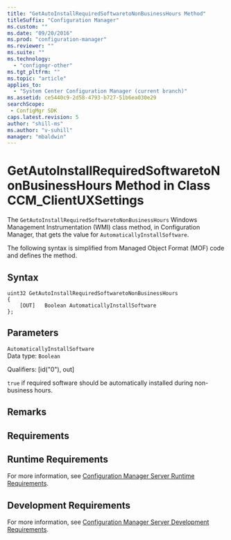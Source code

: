 ```yaml
---
title: "GetAutoInstallRequiredSoftwaretoNonBusinessHours Method"
titleSuffix: "Configuration Manager"
ms.custom: ""
ms.date: "09/20/2016"
ms.prod: "configuration-manager"
ms.reviewer: ""
ms.suite: ""
ms.technology:
  - "configmgr-other"
ms.tgt_pltfrm: ""
ms.topic: "article"
applies_to:
  - "System Center Configuration Manager (current branch)"
ms.assetid: ce5440c9-2d58-4793-b727-51b6ea030e29searchScope: - ConfigMgr SDK
caps.latest.revision: 5
author: "shill-ms"
ms.author: "v-suhill"
manager: "mbaldwin"
---
```

# GetAutoInstallRequiredSoftwaretoNonBusinessHours Method in Class CCM_ClientUXSettings
The `GetAutoInstallRequiredSoftwaretoNonBusinessHours` Windows Management Instrumentation (WMI) class method, in Configuration Manager, that gets the value for `AutomaticallyInstallSoftware`.   

 The following syntax is simplified from Managed Object Format (MOF) code and defines the method.  

## Syntax  

```  
uint32 GetAutoInstallRequiredSoftwaretoNonBusinessHours   
{  
    [OUT]   Boolean AutomaticallyInstallSoftware  
};  
```  

## Parameters  
 `AutomaticallyInstallSoftware`  
 Data type: `Boolean`  

 Qualifiers: [id("0"), out]  

 `true` if required software should be automatically installed during non-business hours.    

## Remarks  

## Requirements  

## Runtime Requirements  
 For more information, see [Configuration Manager Server Runtime Requirements](../../../../../develop/core/reqs/server-runtime-requirements.md).  

## Development Requirements  
 For more information, see [Configuration Manager Server Development Requirements](../../../../../develop/core/reqs/server-development-requirements.md).
